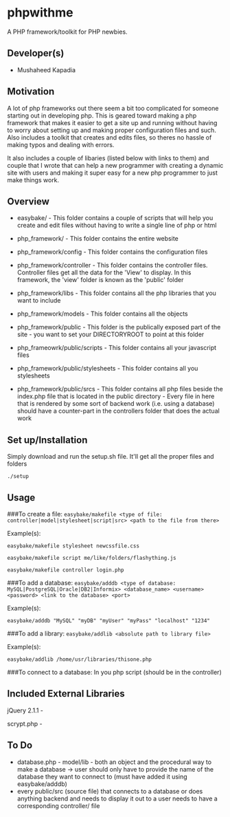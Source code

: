 phpwithme
==========
A PHP framework/toolkit for PHP newbies. 

Developer(s)
------------
* Mushaheed Kapadia

Motivation 
----------
A lot of php frameworks out there seem a bit too complicated for someone starting out in developing php. This is geared toward making a php framework that makes it easier to get a site up and running without having to worry about setting up and making proper configuration files and such. Also includes a toolkit that creates and edits files, so theres no hassle of making typos and dealing with errors.

It also includes a couple of libaries (listed below with links to them) and couple that I wrote that can help a new programmer with creating a dynamic site with users and making it super easy for a new php programmer to just make things work.

Overview
--------

* easybake/ -  This folder contains a couple of scripts that will help you create and edit files without having to write a single line of php or html

* php_framework/ -  This folder contains the entire website

* php_framework/config - This folder contains the configuration files

* php_framework/controller - This folder contains the controller files. Controller files get all the data for the 'View' to display. In this framework, the 'view' folder is known as the 'public' folder

* php_framework/libs -  This folder contains all the php libraries that you want to include

* php_framework/models - This folder contains all the objects 

* php_framework/public - This folder is the publically exposed part of the site - you want to set your DIRECTORYROOT to point at this folder 

* php_frameowrk/public/scripts - This folder contains all your javascript files

* php_framework/public/stylesheets - This folder contains all you stylesheets

* php_framework/public/srcs - This folder contains all php files beside the index.php file that is located in the public directory - Every file in here that is rendered by some sort of backend work (i.e. using a database) should have a counter-part in the controllers folder that does the actual work

Set up/Installation
-------------------
Simply download and run the setup.sh file. It'll get all the proper files and folders

`./setup`


Usage
-----
###To create a file: 
`easybake/makefile <type of file: controller|model|stylesheet|script|src> <path to the file from there>`

Example(s):

`easybake/makefile stylesheet newcssfile.css`

`easybake/makefile script me/like/folders/flashything.js`

`easybake/makefile controller login.php`

###To add a database: 
`easybake/adddb <type of database: MySQL|PostgreSQL|Oracle|DB2|Informix> <database_name> <username> <password> <link to the database> <port>`

Example(s):  

`easybake/adddb "MySQL" "myDB" "myUser" "myPass" "localhost" "1234"`

###To add a library: 
`easybake/addlib <absolute path to library file>`

Example(s): 

`easybake/addlib /home/usr/libraries/thisone.php`


###To connect to a database: 
In you php script (should be in the controller)



Included External Libraries
------------------
jQuery 2.1.1 - 

scrypt.php - 


To Do
------
* database.php -  model/lib - both an object and the procedural way to make a database
  -> user should only have to provide the name of the database they want to connect to (must have added it using easybake/adddb) 
* every public/src (source file) that connects to a database or does anything backend and needs to display it out to a user needs to have a corresponding controller/ file
